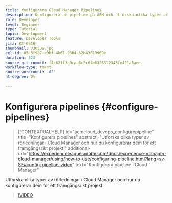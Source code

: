 ```yaml
---
title: Konfigurera Cloud Manager Pipelines
description: Konfigurera en pipeline på AEM och utforska olika typer av rörledningar.
role: Developer
level: Beginner
type: Tutorial
topic: Development
feature: Developer Tools
jira: KT-6916
thumbnail: 330539.jpg
exl-id: 05e3f987-e9bf-4b61-93b4-62b43619969e
duration: 323
source-git-commit: f4c621f3a9caa8c2c64b8323312343fe421a5aee
workflow-type: tm+mt
source-wordcount: '62'
ht-degree: 0%

---
```


# Konfigurera pipelines {#configure-pipelines}

>[!CONTEXTUALHELP]
>id="aemcloud_devops_configurepipeline"
>title="Konfigurera pipelines"
>abstract="Utforska olika typer av rörledningar i Cloud Manager och hur du konfigurerar dem för ett framgångsrikt projekt."
>additional-url="https://experienceleague.adobe.com/docs/experience-manager-cloud-manager/using/how-to-use/configuring-pipeline.html?lang=sv-SE#config-pipeline-video" text="Konfigurera pipeline i Cloud Manager"

Utforska olika typer av rörledningar i Cloud Manager och hur du konfigurerar dem för ett framgångsrikt projekt.

>[!VIDEO](https://video.tv.adobe.com/v/330539?quality=12&learn=on)
